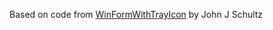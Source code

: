 Based on code from [WinFormWithTrayIcon](https://github.com/rambotech/WinFormWithTrayIcon) by John J Schultz

